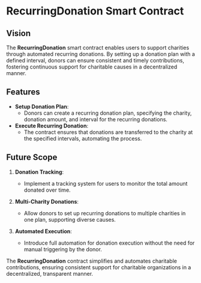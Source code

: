 # RecurringDonation Smart Contract

## Vision

The **RecurringDonation** smart contract enables users to support charities through automated recurring donations. By setting up a donation plan with a defined interval, donors can ensure consistent and timely contributions, fostering continuous support for charitable causes in a decentralized manner.

## Features

- **Setup Donation Plan**:
  - Donors can create a recurring donation plan, specifying the charity, donation amount, and interval for the recurring donations.
- **Execute Recurring Donation**:
  - The contract ensures that donations are transferred to the charity at the specified intervals, automating the process.

## Future Scope

1. **Donation Tracking**:

   - Implement a tracking system for users to monitor the total amount donated over time.

2. **Multi-Charity Donations**:

   - Allow donors to set up recurring donations to multiple charities in one plan, supporting diverse causes.

3. **Automated Execution**:
   - Introduce full automation for donation execution without the need for manual triggering by the donor.

The **RecurringDonation** contract simplifies and automates charitable contributions, ensuring consistent support for charitable organizations in a decentralized, transparent manner.
